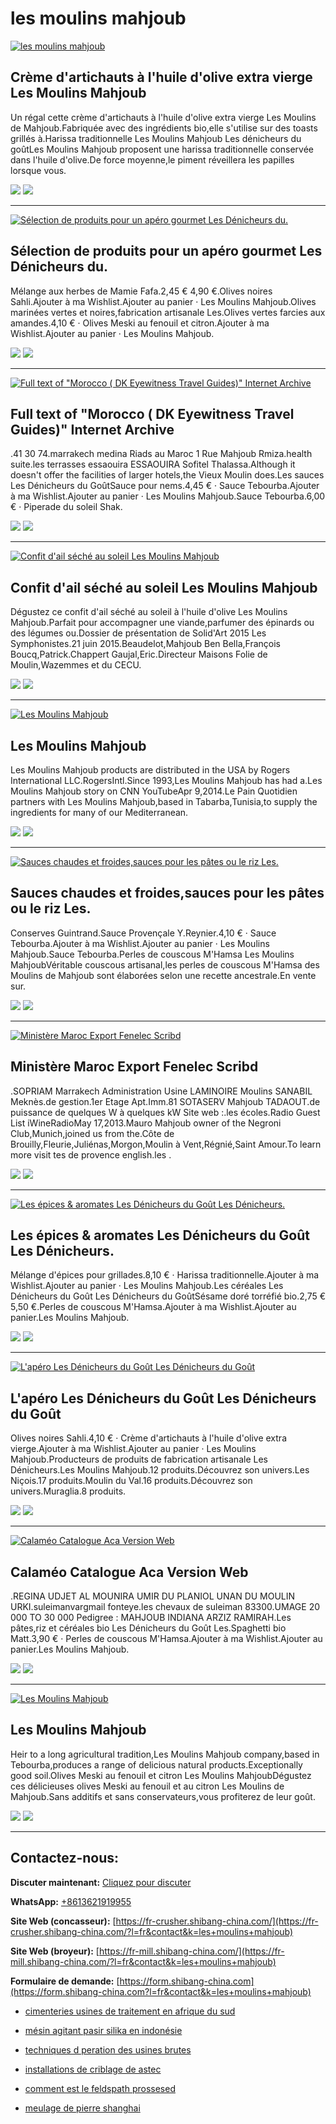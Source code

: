 # les moulins mahjoub

<a href="https://swt.shibang-china.com/?l=fr&img&k=les+moulins+mahjoub" target="_blank">![les moulins mahjoub](http://static.shibang-china.com/all-800x300/499.jpg)</a>

## Crème d&#39;artichauts à l&#39;huile d&#39;olive extra vierge Les Moulins Mahjoub
Un régal cette crème d&#39;artichauts à l&#39;huile d&#39;olive extra vierge Les Moulins de Mahjoub.Fabriquée avec des ingrédients bio,elle s&#39;utilise sur des toasts grillés à.Harissa traditionnelle Les Moulins Mahjoub Les dénicheurs du goûtLes Moulins Mahjoub proposent une harissa traditionnelle conservée dans l&#39;huile d&#39;olive.De force moyenne,le piment réveillera les papilles lorsque vous.


<a href="https://whatsapp.shibangsoft.com/WhatsApp.php" target="_blank" title="WhatsApp">![](http://static.shibang-china.com/icon/whatsapp.png)</a> <a href="https://swt.shibang-china.com/?l=fr&icon&k=les+moulins+mahjoub" target="_blank">![](http://static.shibang-china.com/icon/chat-fr.png)</a>

---

<a href="https://swt.shibang-china.com/?l=fr&img&k=les+moulins+mahjoub" target="_blank">![Sélection de produits pour un apéro gourmet Les Dénicheurs du.](http://static.shibang-china.com/all-800x300/537.jpg)</a>

## Sélection de produits pour un apéro gourmet Les Dénicheurs du.
Mélange aux herbes de Mamie Fafa.2,45 € 4,90 €.Olives noires Sahli.Ajouter à ma Wishlist.Ajouter au panier &middot; Les Moulins Mahjoub.Olives marinées vertes et noires,fabrication artisanale Les.Olives vertes farcies aux amandes.4,10 € &middot; Olives Meski au fenouil et citron.Ajouter à ma Wishlist.Ajouter au panier &middot; Les Moulins Mahjoub.


<a href="https://whatsapp.shibangsoft.com/WhatsApp.php" target="_blank" title="WhatsApp">![](http://static.shibang-china.com/icon/whatsapp.png)</a> <a href="https://swt.shibang-china.com/?l=fr&icon&k=les+moulins+mahjoub" target="_blank">![](http://static.shibang-china.com/icon/chat-fr.png)</a>

---

<a href="https://swt.shibang-china.com/?l=fr&img&k=les+moulins+mahjoub" target="_blank">![Full text of &quot;Morocco ( DK Eyewitness Travel Guides)&quot; Internet Archive](http://static.shibang-china.com/all-800x300/985.jpg)</a>

## Full text of &quot;Morocco ( DK Eyewitness Travel Guides)&quot; Internet Archive
.41 30 74.marrakech medina Riads au Maroc 1 Rue Mahjoub Rmiza.health suite.les terrasses essaouira ESSAOUIRA Sofitel Thalassa.Although it doesn&#39;t offer the facilities of larger hotels,the Vieux Moulin does.Les sauces Les Dénicheurs du GoûtSauce pour nems.4,45 € &middot; Sauce Tebourba.Ajouter à ma Wishlist.Ajouter au panier &middot; Les Moulins Mahjoub.Sauce Tebourba.6,00 € &middot; Piperade du soleil Shak.


<a href="https://whatsapp.shibangsoft.com/WhatsApp.php" target="_blank" title="WhatsApp">![](http://static.shibang-china.com/icon/whatsapp.png)</a> <a href="https://swt.shibang-china.com/?l=fr&icon&k=les+moulins+mahjoub" target="_blank">![](http://static.shibang-china.com/icon/chat-fr.png)</a>

---

<a href="https://swt.shibang-china.com/?l=fr&img&k=les+moulins+mahjoub" target="_blank">![Confit d&#39;ail séché au soleil Les Moulins Mahjoub](http://static.shibang-china.com/all-800x300/1263.jpg)</a>

## Confit d&#39;ail séché au soleil Les Moulins Mahjoub
Dégustez ce confit d&#39;ail séché au soleil à l&#39;huile d&#39;olive Les Moulins Mahjoub.Parfait pour accompagner une viande,parfumer des épinards ou des légumes ou.Dossier de présentation de Solid&#39;Art 2015 Les Symphonistes.21 juin 2015.Beaudelot,Mahjoub Ben Bella,François Boucq,Patrick.Chappert Gaujal,Eric.Directeur Maisons Folie de Moulin,Wazemmes et du CECU.


<a href="https://whatsapp.shibangsoft.com/WhatsApp.php" target="_blank" title="WhatsApp">![](http://static.shibang-china.com/icon/whatsapp.png)</a> <a href="https://swt.shibang-china.com/?l=fr&icon&k=les+moulins+mahjoub" target="_blank">![](http://static.shibang-china.com/icon/chat-fr.png)</a>

---

<a href="https://swt.shibang-china.com/?l=fr&img&k=les+moulins+mahjoub" target="_blank">![Les Moulins Mahjoub](http://static.shibang-china.com/all-800x300/603.jpg)</a>

## Les Moulins Mahjoub
Les Moulins Mahjoub products are distributed in the USA by Rogers International LLC.RogersIntl.Since 1993,Les Moulins Mahjoub has had a.Les Moulins Mahjoub story on CNN YouTubeApr 9,2014.Le Pain Quotidien partners with Les Moulins Mahjoub,based in Tabarba,Tunisia,to supply the ingredients for many of our Mediterranean.


<a href="https://whatsapp.shibangsoft.com/WhatsApp.php" target="_blank" title="WhatsApp">![](http://static.shibang-china.com/icon/whatsapp.png)</a> <a href="https://swt.shibang-china.com/?l=fr&icon&k=les+moulins+mahjoub" target="_blank">![](http://static.shibang-china.com/icon/chat-fr.png)</a>

---

<a href="https://swt.shibang-china.com/?l=fr&img&k=les+moulins+mahjoub" target="_blank">![Sauces chaudes et froides,sauces pour les pâtes ou le riz Les.](http://static.shibang-china.com/all-800x300/595.jpg)</a>

## Sauces chaudes et froides,sauces pour les pâtes ou le riz Les.
Conserves Guintrand.Sauce Provençale Y.Reynier.4,10 € &middot; Sauce Tebourba.Ajouter à ma Wishlist.Ajouter au panier &middot; Les Moulins Mahjoub.Sauce Tebourba.Perles de couscous M&#39;Hamsa Les Moulins MahjoubVéritable couscous artisanal,les perles de couscous M&#39;Hamsa des Moulins de Mahjoub sont élaborées selon une recette ancestrale.En vente sur.


<a href="https://whatsapp.shibangsoft.com/WhatsApp.php" target="_blank" title="WhatsApp">![](http://static.shibang-china.com/icon/whatsapp.png)</a> <a href="https://swt.shibang-china.com/?l=fr&icon&k=les+moulins+mahjoub" target="_blank">![](http://static.shibang-china.com/icon/chat-fr.png)</a>

---

<a href="https://swt.shibang-china.com/?l=fr&img&k=les+moulins+mahjoub" target="_blank">![Ministère Maroc Export Fenelec Scribd](http://static.shibang-china.com/all-800x300/317.jpg)</a>

## Ministère Maroc Export Fenelec Scribd
.SOPRIAM Marrakech Administration Usine LAMINOIRE Moulins SANABIL Meknès.de gestion.1er Etage Apt.Imm.81 SOTASERV Mahjoub TADAOUT.de puissance de quelques W à quelques kW Site web :.les écoles.Radio Guest List iWineRadioMay 17,2013.Mauro Mahjoub owner of the Negroni Club,Munich,joined us from the.Côte de Brouilly,Fleurie,Juliénas,Morgon,Moulin à Vent,Régnié,Saint Amour.To learn more visit tes de provence english.les .


<a href="https://whatsapp.shibangsoft.com/WhatsApp.php" target="_blank" title="WhatsApp">![](http://static.shibang-china.com/icon/whatsapp.png)</a> <a href="https://swt.shibang-china.com/?l=fr&icon&k=les+moulins+mahjoub" target="_blank">![](http://static.shibang-china.com/icon/chat-fr.png)</a>

---

<a href="https://swt.shibang-china.com/?l=fr&img&k=les+moulins+mahjoub" target="_blank">![Les épices &amp; aromates Les Dénicheurs du Goût Les Dénicheurs.](http://static.shibang-china.com/all-800x300/393.jpg)</a>

## Les épices &amp; aromates Les Dénicheurs du Goût Les Dénicheurs.
Mélange d&#39;épices pour grillades.8,10 € &middot; Harissa traditionnelle.Ajouter à ma Wishlist.Ajouter au panier &middot; Les Moulins Mahjoub.Les céréales Les Dénicheurs du Goût Les Dénicheurs du GoûtSésame doré torréfié bio.2,75 € 5,50 €.Perles de couscous M&#39;Hamsa.Ajouter à ma Wishlist.Ajouter au panier.Les Moulins Mahjoub.


<a href="https://whatsapp.shibangsoft.com/WhatsApp.php" target="_blank" title="WhatsApp">![](http://static.shibang-china.com/icon/whatsapp.png)</a> <a href="https://swt.shibang-china.com/?l=fr&icon&k=les+moulins+mahjoub" target="_blank">![](http://static.shibang-china.com/icon/chat-fr.png)</a>

---

<a href="https://swt.shibang-china.com/?l=fr&img&k=les+moulins+mahjoub" target="_blank">![L&#39;apéro Les Dénicheurs du Goût Les Dénicheurs du Goût](http://static.shibang-china.com/all-800x300/1348.jpg)</a>

## L&#39;apéro Les Dénicheurs du Goût Les Dénicheurs du Goût
Olives noires Sahli.4,10 € &middot; Crème d&#39;artichauts à l&#39;huile d&#39;olive extra vierge.Ajouter à ma Wishlist.Ajouter au panier &middot; Les Moulins Mahjoub.Producteurs de produits de fabrication artisanale Les Dénicheurs.Les Moulins Mahjoub.12 produits.Découvrez son univers.Les Niçois.17 produits.Moulin du Val.16 produits.Découvrez son univers.Muraglia.8 produits.


<a href="https://whatsapp.shibangsoft.com/WhatsApp.php" target="_blank" title="WhatsApp">![](http://static.shibang-china.com/icon/whatsapp.png)</a> <a href="https://swt.shibang-china.com/?l=fr&icon&k=les+moulins+mahjoub" target="_blank">![](http://static.shibang-china.com/icon/chat-fr.png)</a>

---

<a href="https://swt.shibang-china.com/?l=fr&img&k=les+moulins+mahjoub" target="_blank">![Calaméo Catalogue Aca Version Web](http://static.shibang-china.com/all-800x300/974.jpg)</a>

## Calaméo Catalogue Aca Version Web
.REGINA UDJET AL MOUNIRA UMIR DU PLANIOL UNAN DU MOULIN URKI.suleimanvargmail fonteye.les chevaux de suleiman 83300.UMAGE 20 000 TO 30 000 Pedigree : MAHJOUB INDIANA ARZIZ RAMIRAH.Les pâtes,riz et céréales bio Les Dénicheurs du Goût Les.Spaghetti bio Matt.3,90 € &middot; Perles de couscous M&#39;Hamsa.Ajouter à ma Wishlist.Ajouter au panier.Les Moulins Mahjoub.


<a href="https://whatsapp.shibangsoft.com/WhatsApp.php" target="_blank" title="WhatsApp">![](http://static.shibang-china.com/icon/whatsapp.png)</a> <a href="https://swt.shibang-china.com/?l=fr&icon&k=les+moulins+mahjoub" target="_blank">![](http://static.shibang-china.com/icon/chat-fr.png)</a>

---

<a href="https://swt.shibang-china.com/?l=fr&img&k=les+moulins+mahjoub" target="_blank">![Les Moulins Mahjoub](http://static.shibang-china.com/all-800x300/1382.jpg)</a>

## Les Moulins Mahjoub
Heir to a long agricultural tradition,Les Moulins Mahjoub company,based in Tebourba,produces a range of delicious natural products.Exceptionally good soil.Olives Meski au fenouil et citron Les Moulins MahjoubDégustez ces délicieuses olives Meski au fenouil et au citron Les Moulins de Mahjoub.Sans additifs et sans conservateurs,vous profiterez de leur goût.


<a href="https://whatsapp.shibangsoft.com/WhatsApp.php" target="_blank" title="WhatsApp">![](http://static.shibang-china.com/icon/whatsapp.png)</a> <a href="https://swt.shibang-china.com/?l=fr&icon&k=les+moulins+mahjoub" target="_blank">![](http://static.shibang-china.com/icon/chat-fr.png)</a>

---
## Contactez-nous:

**Discuter maintenant:** [Cliquez pour discuter](https://swt.shibang-china.com?l=fr&contact&k=les+moulins+mahjoub)

**WhatsApp:**  [+8613621919955](https://whatsapp.shibangsoft.com/WhatsApp.php)

**Site Web (concasseur):** [https://fr-crusher.shibang-china.com/](https://fr-crusher.shibang-china.com/?l=fr&contact&k=les+moulins+mahjoub)

**Site Web (broyeur):** [https://fr-mill.shibang-china.com/](https://fr-mill.shibang-china.com/?l=fr&contact&k=les+moulins+mahjoub)

**Formulaire de demande:** [https://form.shibang-china.com](https://form.shibang-china.com?l=fr&contact&k=les+moulins+mahjoub)

* [cimenteries usines de traitement en afrique du sud](../29/cimenteries%20usines%20de%20traitement%20en%20afrique%20du%20sud.md)

* [mésin agitant pasir silika en indonésie](../34/m%C3%A9sin%20agitant%20pasir%20silika%20en%20indon%C3%A9sie.md)

* [techniques d peration des usines brutes](../33/techniques%20d%20peration%20des%20usines%20brutes.md)

* [installations de criblage de astec](../40/installations%20de%20criblage%20de%20astec.md)

* [comment est le feldspath prossesed](../39/comment%20est%20le%20feldspath%20prossesed.md)

* [meulage de pierre shanghai](../38/meulage%20de%20pierre%20shanghai.md)